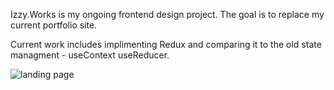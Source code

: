 Izzy.Works is my ongoing frontend design project. The goal is to replace my current portfolio site.

Current work includes implimenting Redux and comparing it to the old state managment - useContext useReducer.

![landing page](https://github.com/izzyWorks/izzy_works_react/blob/main/Landing.jpg?raw=true)
